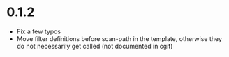 # 0.1.2

- Fix a few typos
- Move filter definitions before scan-path in the template, otherwise they do
  not necessarily get called (not documented in cgit)
